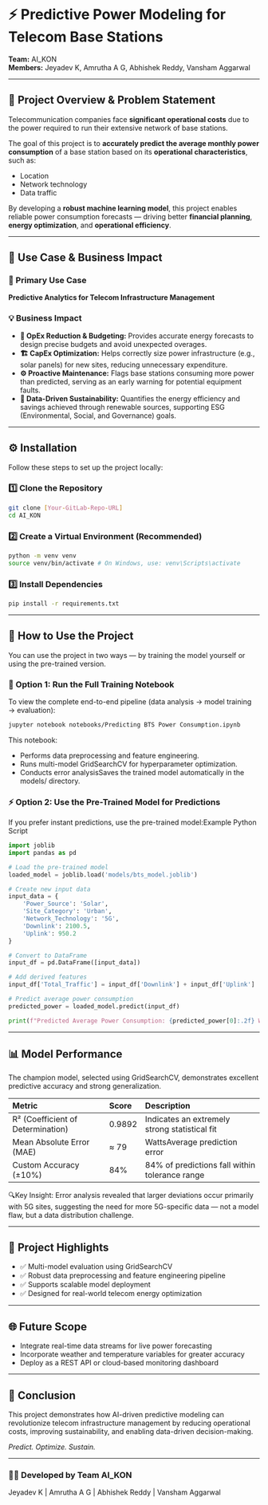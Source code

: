 # ⚡ Predictive Power Modeling for Telecom Base Stations

**Team:** AI_KON  
**Members:** Jeyadev K, Amrutha A G, Abhishek Reddy, Vansham Aggarwal  

***

## 📘 Project Overview & Problem Statement

Telecommunication companies face **significant operational costs** due to the power required to run their extensive network of base stations.

The goal of this project is to **accurately predict the average monthly power consumption** of a base station based on its **operational characteristics**, such as:
- Location
- Network technology
- Data traffic

By developing a **robust machine learning model**, this project enables reliable power consumption forecasts — driving better **financial planning**, **energy optimization**, and **operational efficiency**.

***

## 💼 Use Case & Business Impact

### 🎯 Primary Use Case
**Predictive Analytics for Telecom Infrastructure Management**

### 💡 Business Impact
- **🔋 OpEx Reduction & Budgeting:** Provides accurate energy forecasts to design precise budgets and avoid unexpected overages.
- **🏗️ CapEx Optimization:** Helps correctly size power infrastructure (e.g., solar panels) for new sites, reducing unnecessary expenditure.
- **⚙️ Proactive Maintenance:** Flags base stations consuming more power than predicted, serving as an early warning for potential equipment faults.
- **🌱 Data-Driven Sustainability:** Quantifies the energy efficiency and savings achieved through renewable sources, supporting ESG (Environmental, Social, and Governance) goals.

***

## ⚙️ Installation

Follow these steps to set up the project locally:

### 1️⃣ Clone the Repository
```bash
git clone [Your-GitLab-Repo-URL]
cd AI_KON
```

### 2️⃣ Create a Virtual Environment (Recommended)
```bash
python -m venv venv
source venv/bin/activate # On Windows, use: venv\Scripts\activate
```

### 3️⃣ Install Dependencies
```bash
pip install -r requirements.txt
```

***

## 🚀 How to Use the Project

You can use the project in two ways — by training the model yourself or using the pre-trained version.
### 🧠 Option 1: Run the Full Training Notebook
To view the complete end-to-end pipeline (data analysis → model training → evaluation):
```bash
jupyter notebook notebooks/Predicting BTS Power Consumption.ipynb
```
This notebook:
- Performs data preprocessing and feature engineering.
- Runs multi-model GridSearchCV for hyperparameter optimization.
- Conducts error analysisSaves the trained model automatically in the models/ directory.

### ⚡ Option 2: Use the Pre-Trained Model for Predictions
If you prefer instant predictions, use the pre-trained model:Example Python Script

```python
import joblib
import pandas as pd

# Load the pre-trained model
loaded_model = joblib.load('models/bts_model.joblib')

# Create new input data
input_data = {
    'Power_Source': 'Solar',
    'Site_Category': 'Urban',
    'Network_Technology': '5G',
    'Downlink': 2100.5,
    'Uplink': 950.2
}

# Convert to DataFrame
input_df = pd.DataFrame([input_data])

# Add derived features
input_df['Total_Traffic'] = input_df['Downlink'] + input_df['Uplink']

# Predict average power consumption
predicted_power = loaded_model.predict(input_df)

print(f"Predicted Average Power Consumption: {predicted_power[0]:.2f} Watts")

```

***

## 📊 Model Performance
The champion model, selected using GridSearchCV, demonstrates excellent predictive accuracy and strong generalization.

| Metric | Score | Description |
| :--- | :--- | :--- |
| R² (Coefficient of Determination) | 0.9892 | Indicates an extremely strong statistical fit |
| Mean Absolute Error (MAE) | ≈ 79 | WattsAverage prediction error |
| Custom Accuracy (±10%) | 84% | 84% of predictions fall within tolerance range |

🔍Key Insight: Error analysis revealed that larger deviations occur primarily with 5G sites, suggesting the need for more 5G-specific data — not a model flaw, but a data distribution challenge.
***

## 🧩 Project Highlights
- ✅ Multi-model evaluation using GridSearchCV
- ✅ Robust data preprocessing and feature engineering pipeline
- ✅ Supports scalable model deployment
- ✅ Designed for real-world telecom energy optimization

***
## 🌐 Future Scope
- Integrate real-time data streams for live power forecasting
- Incorporate weather and temperature variables for greater accuracy
- Deploy as a REST API or cloud-based monitoring dashboard
***

## 🏁 Conclusion

This project demonstrates how AI-driven predictive modeling can revolutionize telecom infrastructure management by reducing operational costs, improving sustainability, and enabling data-driven decision-making.

_Predict. Optimize. Sustain._

***
### 👨‍💻 Developed by Team AI_KON
Jeyadev K | Amrutha A G | Abhishek Reddy | Vansham Aggarwal

